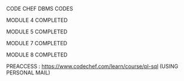 CODE CHEF DBMS  CODES

MODULE 4 COMPLETED 

MODULE 5 COMPLETED 

MODULE 7 COMPLETED  

MODULE 8 COMPLETED



PREACCESS : https://www.codechef.com/learn/course/pl-sql (USING PERSONAL MAIL)